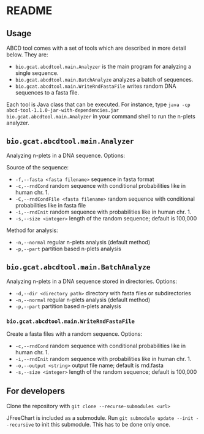 # README


## Usage
ABCD tool comes with a set of tools which are described in more 
detail below. They are:

 * `bio.gcat.abcdtool.main.Analyzer` is the main program for analyzing
a single sequence.
 * `bio.gcat.abcdtool.main.BatchAnalyze` analyzes a batch of sequences.
 * `bio.gcat.abcdtool.main.WriteRndFastaFile` writes random 
 DNA sequences to a fasta file.

Each tool is Java class that can be executed. For instance, type
`java -cp abcd-tool-1.1.0-jar-with-dependencies.jar 
bio.gcat.abcdtool.main.Analyzer` in your command shell 
to run the n-plets analyzer.

## `bio.gcat.abcdtool.main.Analyzer`
Analyzing n-plets in a DNA sequence. Options:

 Source of the sequence:
 * `-f,--fasta <fasta filename>`     sequence in fasta format
 * `-c,--rndCond`                    random sequence with conditional
                                     probabilities like in human chr. 1.
 * `-C,--rndCondFile <fasta filename>`   random sequence with conditional
                                     probabilities like in fasta file
 * `-i,--rndInit`                    random sequence with probabilities
                                     like in human chr. 1.
 * `-s,--size <integer>`             length of the random sequence;
                                     default is 100,000                                                                          
 
 Method for analysis: 
 * `-n,--normal`                     regular n-plets analysis (default
                                     method)
 * `-p,--part`                       partition based n-plets analysis


## `bio.gcat.abcdtool.main.BatchAnalyze`
Analyzing n-plets in a DNA sequence stored in directories. Options:
 * `-d,--dir <directory path>`   directory with fasta files or subdirectories
 * `-n,--normal`                 regular n-plets analysis (default method)
 * `-p,--part`                   partition based n-plets analysis

### `bio.gcat.abcdtool.main.WriteRndFastaFile`
Create a fasta files with a random sequence. Options:

 * `-c,--rndCond`       random sequence with conditional probabilities
                        like in human chr. 1.
 * `-i,--rndInit`       random sequence with probabilities like in human                        chr. 1.
 * `-o,--output <string>`   output file name; default is rnd.fasta
 * `-s,--size <integer>`    length of the random sequence; default is 100,000

## For developers

Clone the repository with
`git clone --recurse-submodules <url>`
 
JFreeChart is included as a submodule. Run
`git submodule update --init --recursive`
to init this submodule. This has to be done only once.